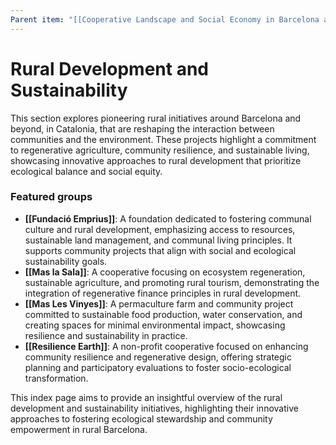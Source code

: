 ```yaml
---
Parent item: "[[Cooperative Landscape and Social Economy in Barcelona and Catalonia]]"
---
```

# Rural Development and Sustainability

This section explores pioneering rural initiatives around Barcelona and beyond, in Catalonia, that are reshaping the interaction between communities and the environment. These projects highlight a commitment to regenerative agriculture, community resilience, and sustainable living, showcasing innovative approaches to rural development that prioritize ecological balance and social equity.

### Featured groups

- **[[Fundació Emprius]]**: A foundation dedicated to fostering communal culture and rural development, emphasizing access to resources, sustainable land management, and communal living principles. It supports community projects that align with social and ecological sustainability goals.
- **[[Mas la Sala]]**: A cooperative focusing on ecosystem regeneration, sustainable agriculture, and promoting rural tourism, demonstrating the integration of regenerative finance principles in rural development.
- **[[Mas Les Vinyes]]**: A permaculture farm and community project committed to sustainable food production, water conservation, and creating spaces for minimal environmental impact, showcasing resilience and sustainability in practice.
- **[[Resilience Earth]]**: A non-profit cooperative focused on enhancing community resilience and regenerative design, offering strategic planning and participatory evaluations to foster socio-ecological transformation.

This index page aims to provide an insightful overview of the rural development and sustainability initiatives, highlighting their innovative approaches to fostering ecological stewardship and community empowerment in rural Barcelona.